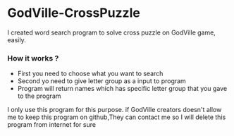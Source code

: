 # GodVille-CrossPuzzle
I created word  search program to solve cross puzzle on GodVille game, easily.


### How it works ?

* First you need to choose what you want to search
* Second yo need to give letter group as a input to program 
* Program will return names which has specific letter group that you gave to the program 





















I only use this program for this purpose. if GodVille creators doesn't allow me to keep this program on github,They can contact me so I will delete this program from internet for sure
